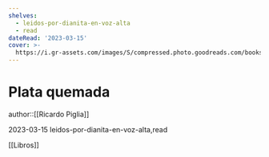 ```yaml
---
shelves:
  - leidos-por-dianita-en-voz-alta
  - read
dateRead: '2023-03-15'
cover: >-
  https://i.gr-assets.com/images/S/compressed.photo.goodreads.com/books/1417890509l/23699412.jpg
---
```

# Plata quemada

author::[[Ricardo Piglia]]

2023-03-15
leidos-por-dianita-en-voz-alta,read

[[Libros]]